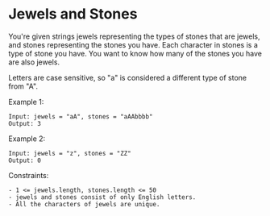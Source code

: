 # Jewels and Stones

You're given strings jewels representing the types of stones that are jewels, and stones representing the stones you have. Each character in stones is a type of stone you have. You want to know how many of the stones you have are also jewels.

Letters are case sensitive, so "a" is considered a different type of stone from "A".


Example 1:
```
Input: jewels = "aA", stones = "aAAbbbb"
Output: 3
```

Example 2:
```
Input: jewels = "z", stones = "ZZ"
Output: 0
```

Constraints:
```
- 1 <= jewels.length, stones.length <= 50
- jewels and stones consist of only English letters.
- All the characters of jewels are unique.
```

